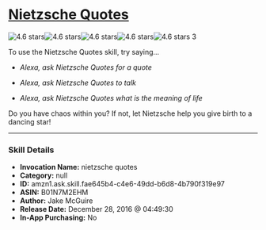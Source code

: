 # [Nietzsche Quotes](http://alexa.amazon.com/#skills/amzn1.ask.skill.fae645b4-c4e6-49dd-b6d8-4b790f319e97)
![4.6 stars](../../images/ic_star_black_18dp_1x.png)![4.6 stars](../../images/ic_star_black_18dp_1x.png)![4.6 stars](../../images/ic_star_black_18dp_1x.png)![4.6 stars](../../images/ic_star_black_18dp_1x.png)![4.6 stars](../../images/ic_star_half_black_18dp_1x.png) 3

To use the Nietzsche Quotes skill, try saying...

* *Alexa, ask Nietzsche Quotes for a quote*

* *Alexa, ask Nietzsche Quotes to talk*

* *Alexa, ask Nietzsche Quotes what is the meaning of life*

Do you have chaos within you? If not, let Nietzsche help you give birth to a dancing star!

***

### Skill Details

* **Invocation Name:** nietzsche quotes
* **Category:** null
* **ID:** amzn1.ask.skill.fae645b4-c4e6-49dd-b6d8-4b790f319e97
* **ASIN:** B01N7M2EHM
* **Author:** Jake McGuire
* **Release Date:** December 28, 2016 @ 04:49:30
* **In-App Purchasing:** No

